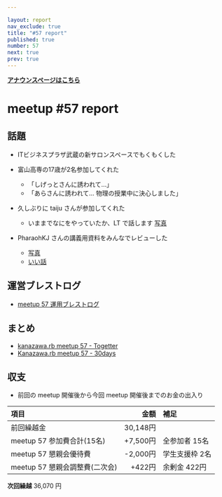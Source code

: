 ```yaml
---

layout: report
nav_exclude: true
title: "#57 report"
published: true
number: 57
next: true
prev: true
---
```


<div style="text-align: left;"><a href="/57/"><strong>アナウンスページはこちら</strong></a></div>

# meetup #57 report

## 話題

<!-- 適宜サマライズを記入するか、twitter の #kzrb あたりからピックアップする -->

* ITビジネスプラザ武蔵の新サロンスペースでもくもくした

* 富山高専の17歳が2名参加してくれた
  + 「しげっとさんに誘われて…」
  + 「あらさんに誘われて… 物理の授業中に決心しました」

* 久しぶりに taiju さんが参加してくれた
  + いままでなにをやっていたか、LT で話します [写真](https://www.instagram.com/p/BUTeZ-8gYa0/)

* PharaohKJ さんの講義用資料をみんなでレビューした
  + [写真](https://www.instagram.com/p/BUTgCWFgqho/)
  + [いい話](https://twitter.com/shiget84/status/865828748871876608/photo/1)

## 運営ブレストログ

* [meetup 57 運用ブレストログ](https://github.com/kanazawarb/meetup/wiki/meetup-57-%E9%81%8B%E7%94%A8%E3%83%96%E3%83%AC%E3%82%B9%E3%83%88%E3%83%AD%E3%82%B0)

## まとめ

* [kanazawa.rb meetup 57 - Togetter](https://togetter.com/li/1112841)
* [Kanazawa.rb meetup 57 - 30days](http://30d.jp/kzrb/47)


<!-- 分かっている範囲でリンクがあれば列挙する
## スライド

* XXX

-->

<!-- 分かっている範囲でリンクがあれば列挙する
## 参加者のブログ

* XXX

-->


## 収支

* 前回の meetup 開催後から今回 meetup 開催後までのお金の出入り

|項目                           |金額         |補足                                               |
|:------------------------------|------------:|:--------------------------------------------------|
| 前回繰越金                    |    30,148円 |                                                   |
| meetup 57 参加費合計(15名)    |    +7,500円 | 全参加者 15名                                     |
| meetup 57 懇親会優待費        |    -2,000円 | 学生支援枠 2名                                    |
| meetup 57 懇親会調整費(二次会)|      +422円 | 余剰金 422円                                      |

**次回繰越**  36,070 円

